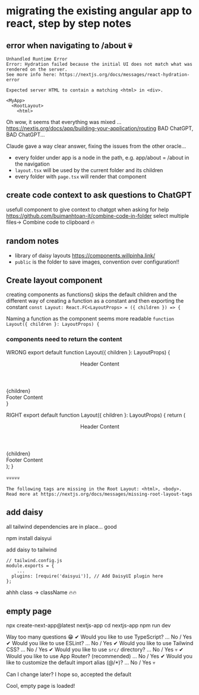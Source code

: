 # migrating the existing angular app to react, step by step notes

## error when navigating to /about 💀

```
Unhandled Runtime Error
Error: Hydration failed because the initial UI does not match what was rendered on the server.
See more info here: https://nextjs.org/docs/messages/react-hydration-error

Expected server HTML to contain a matching <html> in <div>.

<MyApp>
  <RootLayout>
    <html>
``` 

Oh wow, it seems that everything was mixed ... https://nextjs.org/docs/app/building-your-application/routing
BAD ChatGPT, BAD ChatGPT...

Claude gave a way clear answer, fixing the issues from the other oracle...
- every folder under app is a node in the path, e.g. app/about = /about in the navigation
- `layout.tsx` will be used by the current folder and its children
- every folder with `page.tsx` will render that component

## create code context to ask questions to ChatGPT

usefull component to give context to chatgpt when asking for help
https://github.com/buimanhtoan-it/combine-code-in-folder
select multiple files-> Combine code to clipboard 🔥

## random notes
- library of daisy layouts https://components.willpinha.link/
- `public` is the folder to save images, convention over configuration!!

## Create layout component 

creating components as functions() skips the default children and the different way of creating a function as a constant and then exporting the constant 
`const Layout: React.FC<LayoutProps> = ({ children }) => {` 

Naming a function as the component seems more readable 
`function Layout({ children }: LayoutProps) {`

### components need to return the content 

WRONG 
export default function Layout({ children }: LayoutProps) {
    <div>
      <header>Header Content</header>
      <main>{children}</main>
      <footer>Footer Content</footer>
    </div>
}

RIGHT
export default function Layout({ children }: LayoutProps) {
  return (
    <div>
      <header>Header Content</header>
      <main>{children}</main>
      <footer>Footer Content</footer>
    </div>
  );
}

💀💀💀💀💀
```
The following tags are missing in the Root Layout: <html>, <body>.
Read more at https://nextjs.org/docs/messages/missing-root-layout-tags
```


## add daisy

all tailwind dependencies are in place... good

npm install daisyui

add daisy to tailwind 
```
// tailwind.config.js
module.exports = {
    ...
  plugins: [require('daisyui')], // Add DaisyUI plugin here
};
```

ahhh class -> className 🔥🔥




## empty page

npx create-next-app@latest nextjs-app
cd nextjs-app
npm run dev


Way too many questions 😁
✔ Would you like to use TypeScript? … No / Yes
✔ Would you like to use ESLint? … No / Yes
✔ Would you like to use Tailwind CSS? … No / Yes
✔ Would you like to use `src/` directory? … No / Yes 💀
✔ Would you like to use App Router? (recommended) … No / Yes
✔ Would you like to customize the default import alias (@/*)? … No / Yes 💀

Can I change later? I hope so, accepted the default

Cool, empty page is loaded!
